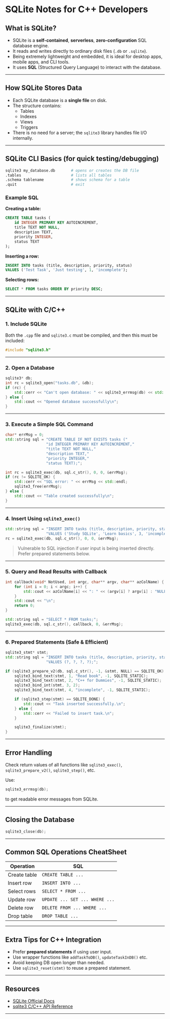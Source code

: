 # SQLite Notes for C++ Developers

## What is SQLite?

- SQLite is a **self-contained**, **serverless**, **zero-configuration** SQL database engine.
- It reads and writes directly to ordinary disk files (`.db` or `.sqlite`).
- Being extremely lightweight and embedded, it is ideal for desktop apps, mobile apps, and CLI tools.
- It uses **SQL** (Structured Query Language) to interact with the database.

---

## How SQLite Stores Data

- Each SQLite database is a **single file** on disk.
- The structure contains:
  - Tables
  - Indexes
  - Views
  - Triggers
- There is no need for a server; the `sqlite3` library handles file I/O internally.

---

## SQLite CLI Basics (for quick testing/debugging)

```bash
sqlite3 my_database.db       # opens or creates the DB file
.tables                      # lists all tables
.schema tablename            # shows schema for a table
.quit                        # exit
```

### Example SQL

**Creating a table:**

```sql
CREATE TABLE tasks (
    id INTEGER PRIMARY KEY AUTOINCREMENT,
    title TEXT NOT NULL,
    description TEXT,
    priority INTEGER,
    status TEXT
);
```

**Inserting a row:**

```sql
INSERT INTO tasks (title, description, priority, status)
VALUES ('Test Task', 'Just testing', 1, 'incomplete');
```

**Selecting rows:**

```sql
SELECT * FROM tasks ORDER BY priority DESC;
```

---

## SQLite with C/C++

### 1. Include SQLite

Both the `.cpp` file and `sqlite3.c` must be compiled, and then this must be included:

```cpp
#include "sqlite3.h"
```

---

### 2. Open a Database

```cpp
sqlite3* db;
int rc = sqlite3_open("tasks.db", &db);
if (rc) {
    std::cerr << "Can't open database: " << sqlite3_errmsg(db) << std::endl;
} else {
    std::cout << "Opened database successfully\n";
}
```

---

### 3. Execute a Simple SQL Command

```cpp
char* errMsg = 0;
std::string sql = "CREATE TABLE IF NOT EXISTS tasks ("
                  "id INTEGER PRIMARY KEY AUTOINCREMENT,"
                  "title TEXT NOT NULL,"
                  "description TEXT,"
                  "priority INTEGER,"
                  "status TEXT);";

int rc = sqlite3_exec(db, sql.c_str(), 0, 0, &errMsg);
if (rc != SQLITE_OK) {
    std::cerr << "SQL error: " << errMsg << std::endl;
    sqlite3_free(errMsg);
} else {
    std::cout << "Table created successfully\n";
}
```

---

### 4. Insert Using `sqlite3_exec()`

```cpp
std::string sql = "INSERT INTO tasks (title, description, priority, status) "
                  "VALUES ('Study SQLite', 'Learn basics', 3, 'incomplete');";
rc = sqlite3_exec(db, sql.c_str(), 0, 0, &errMsg);
```

> Vulnerable to SQL injection if user input is being inserted directly. Prefer prepared statements below.

---

### 5. Query and Read Results with Callback

```cpp
int callback(void* NotUsed, int argc, char** argv, char** azColName) {
    for (int i = 0; i < argc; i++) {
        std::cout << azColName[i] << ": " << (argv[i] ? argv[i] : "NULL") << "\n";
    }
    std::cout << "\n";
    return 0;
}

std::string sql = "SELECT * FROM tasks;";
sqlite3_exec(db, sql.c_str(), callback, 0, &errMsg);
```

---

### 6. Prepared Statements (Safe & Efficient)

```cpp
sqlite3_stmt* stmt;
std::string sql = "INSERT INTO tasks (title, description, priority, status) "
                  "VALUES (?, ?, ?, ?);";

if (sqlite3_prepare_v2(db, sql.c_str(), -1, &stmt, NULL) == SQLITE_OK) {
    sqlite3_bind_text(stmt, 1, "Read book", -1, SQLITE_STATIC);
    sqlite3_bind_text(stmt, 2, "C++ for Dummies", -1, SQLITE_STATIC);
    sqlite3_bind_int(stmt, 3, 2);
    sqlite3_bind_text(stmt, 4, "incomplete", -1, SQLITE_STATIC);

    if (sqlite3_step(stmt) == SQLITE_DONE) {
        std::cout << "Task inserted successfully.\n";
    } else {
        std::cerr << "Failed to insert task.\n";
    }

    sqlite3_finalize(stmt);
}
```

---

## Error Handling

Check return values of all functions like `sqlite3_exec()`, `sqlite3_prepare_v2()`, `sqlite3_step()`, etc.

Use:

```cpp
sqlite3_errmsg(db);
```

to get readable error messages from SQLite.

---

## Closing the Database

```cpp
sqlite3_close(db);
```

---

## Common SQL Operations CheatSheet

| Operation     | SQL |
|---------------|-----|
| Create table  | `CREATE TABLE ...` |
| Insert row    | `INSERT INTO ...` |
| Select rows   | `SELECT * FROM ...` |
| Update row    | `UPDATE ... SET ... WHERE ...` |
| Delete row    | `DELETE FROM ... WHERE ...` |
| Drop table    | `DROP TABLE ...` |

---

## Extra Tips for C++ Integration

- Prefer **prepared statements** if using user input.
- Use wrapper functions like `addTaskToDB()`, `updateTaskInDB()` etc.
- Avoid keeping DB open longer than needed.
- Use `sqlite3_reset(stmt)` to reuse a prepared statement.

---

## Resources

- [SQLite Official Docs](https://www.sqlite.org/docs.html)
- [sqlite3 C/C++ API Reference](https://www.sqlite.org/c3ref/intro.html)

---
